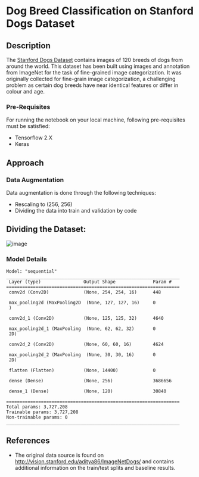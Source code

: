 # Dog Breed Classification on Stanford Dogs Dataset
## Description
The <a href= "http://vision.stanford.edu/aditya86/ImageNetDogs/">Stanford Dogs Dataset</a> contains images of 120 breeds of dogs from around the world. This dataset has been built using images and annotation from ImageNet for the task of fine-grained image categorization. It was originally collected for fine-grain image categorization, a challenging problem as certain dog breeds have near identical features or differ in colour and age.

### Pre-Requisites
For running the notebook on your local machine, following pre-requisites must be satisfied:
- Tensorflow 2.X
- Keras

## Approach
### Data Augmentation
Data augmentation is done through the following techniques:
- Rescaling to (256, 256)
- Dividing the data into train and validation by code

## Dividing the Dataset:

![image](https://user-images.githubusercontent.com/78736570/230719263-bc4ba370-e0f0-402f-928a-3660d5894273.png)


### Model Details
```
Model: "sequential"
_________________________________________________________________
 Layer (type)                Output Shape              Param #   
=================================================================
 conv2d (Conv2D)             (None, 254, 254, 16)      448       
                                                                 
 max_pooling2d (MaxPooling2D  (None, 127, 127, 16)     0         
 )                                                               
                                                                 
 conv2d_1 (Conv2D)           (None, 125, 125, 32)      4640      
                                                                 
 max_pooling2d_1 (MaxPooling  (None, 62, 62, 32)       0         
 2D)                                                             
                                                                 
 conv2d_2 (Conv2D)           (None, 60, 60, 16)        4624      
                                                                 
 max_pooling2d_2 (MaxPooling  (None, 30, 30, 16)       0         
 2D)                                                             
                                                                 
 flatten (Flatten)           (None, 14400)             0         
                                                                 
 dense (Dense)               (None, 256)               3686656   
                                                                 
 dense_1 (Dense)             (None, 120)               30840     
                                                                 
=================================================================
Total params: 3,727,208
Trainable params: 3,727,208
Non-trainable params: 0
_________________________________________________________________

```

## References
- The original data source is found on http://vision.stanford.edu/aditya86/ImageNetDogs/ and contains additional information on the train/test splits and baseline results.
